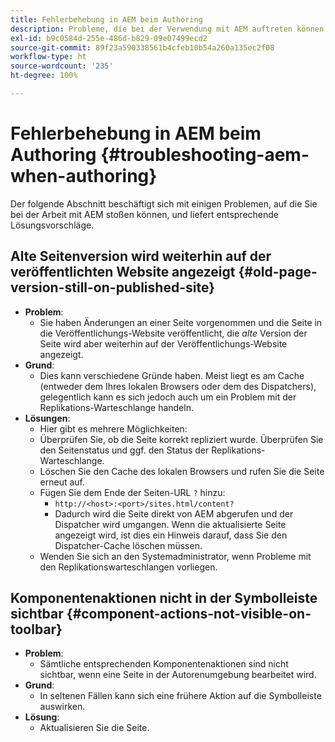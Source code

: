 ```yaml
---
title: Fehlerbehebung in AEM beim Authoring
description: Probleme, die bei der Verwendung mit AEM auftreten können
exl-id: b9c0584d-255e-486d-b829-09e07499ecd2
source-git-commit: 89f23a590338561b4cfeb10b54a260a135ec2f08
workflow-type: ht
source-wordcount: '235'
ht-degree: 100%

---
```


# Fehlerbehebung in AEM beim Authoring {#troubleshooting-aem-when-authoring}

Der folgende Abschnitt beschäftigt sich mit einigen Problemen, auf die Sie bei der Arbeit mit AEM stoßen können, und liefert entsprechende Lösungsvorschläge.

## Alte Seitenversion wird weiterhin auf der veröffentlichten Website angezeigt {#old-page-version-still-on-published-site}

* **Problem**:
   * Sie haben Änderungen an einer Seite vorgenommen und die Seite in die Veröffentlichungs-Website veröffentlicht, die *alte* Version der Seite wird aber weiterhin auf der Veröffentlichungs-Website angezeigt.
* **Grund**:
   * Dies kann verschiedene Gründe haben. Meist liegt es am Cache (entweder dem Ihres lokalen Browsers oder dem des Dispatchers), gelegentlich kann es sich jedoch auch um ein Problem mit der Replikations-Warteschlange handeln.
* **Lösungen**:
   * Hier gibt es mehrere Möglichkeiten:
   * Überprüfen Sie, ob die Seite korrekt repliziert wurde. Überprüfen Sie den Seitenstatus und ggf. den Status der Replikations-Warteschlange.
   * Löschen Sie den Cache des lokalen Browsers und rufen Sie die Seite erneut auf.
   * Fügen Sie dem Ende der Seiten-URL `?` hinzu:
      * `http://<host>:<port>/sites.html/content?`
      * Dadurch wird die Seite direkt von AEM abgerufen und der Dispatcher wird umgangen. Wenn die aktualisierte Seite angezeigt wird, ist dies ein Hinweis darauf, dass Sie den Dispatcher-Cache löschen müssen.
   * Wenden Sie sich an den Systemadministrator, wenn Probleme mit den Replikationswarteschlangen vorliegen.

## Komponentenaktionen nicht in der Symbolleiste sichtbar {#component-actions-not-visible-on-toolbar}

* **Problem**:
   * Sämtliche entsprechenden Komponentenaktionen sind nicht sichtbar, wenn eine Seite in der Autorenumgebung bearbeitet wird.
* **Grund**:
   * In seltenen Fällen kann sich eine frühere Aktion auf die Symbolleiste auswirken.
* **Lösung**:
   * Aktualisieren Sie die Seite.
